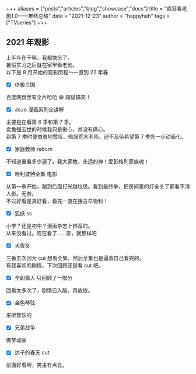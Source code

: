 +++
aliases = ["posts","articles","blog","showcase","docs"]
title = "疯狂看老剧1.0——年终总结"
date = "2021-12-23"
author = "happyhah"
tags = ["TVseries"]
+++

## 2021 年观影

上半年在干嘛，我都快忘了。<br>
暑假实习之后就在家里看老剧。<br>
以下是 8 月开始的观影历程～一直到 22 年春<br>

<!--more-->

- [x] 终极三国

百度网盘里有全片哈哈 😄 超级搞笑！

- [x] JoJo 漫画系列全讲解

主要是在看第 6 季和第 7 季。<br>
卖鱼强去世的时候我只是揪心，并没有痛心。<br>
到第 7 季时便由衷地赞叹、佩服荒木老师。迫不及待希望第 7 季先一步动画化。

- [x] 家庭教师 reborn

不知道重看多少遍了。我大家教，永远的神！爱彭格列家族魂！

- [x] 哈利波特全集 电影

从第一季开始，越到后面打光越垃圾。看到最终季，把房间里的灯全关了都看不清人影。无奈。<br>
不过好看是真好看，看完一直在搜古早物料！

- [x] 狐妖 ss

小学？还是初中？漫画杂志上推荐的。<br>
从来没看过。现在看了……恩，就那样吧

- [x] 犬夜叉

三番五次因为 cut 想看全集，然后全集也是逼着自己看完的。<br>
有我喜欢的剧情，下次回顾还是看 cut 吧。

- [x] 全职猎人 只回顾了一部分

回看太多次了，剧情已入脑，再放放。

- [x] 金色琴弦

来听音乐的

- [x] 兄弟战争

做梦动画

- [x] 达子的春天 cut

前面好看啊，男主有点丑。
